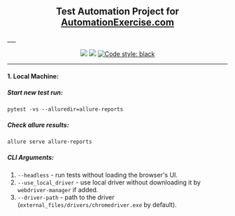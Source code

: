 <h2 align="center">Test Automation Project for <a href="https://www.automationexercise.com/">AutomationExercise.com</a></h2>
___
<p align="center">
<a><img src="https://img.shields.io/website-up-down-green-red/http/https://prog420.github.io/AutomationExercise.svg"></a>
<a><img src="https://img.shields.io/badge/python-3.8%20|%203.9%20|%203.10%20|%203.11-blue"></a>
<a href="https://github.com/psf/black"><img alt="Code style: black" src="https://img.shields.io/badge/code%20style-black-000000.svg"></a>
</p>

---
#### 1. Local Machine:

##### Start new test run:
    pytest -vs --alluredir=allure-reports

##### Check allure results:
    allure serve allure-reports

##### CLI Arguments:
1. `--headless` - run tests without loading the browser's UI.
2. `--use_local_driver` - use local driver without downloading it by `webdriver-manager` if added.
3. `--driver-path` - path to the driver (`external_files/drivers/chromedriver.exe` by default).